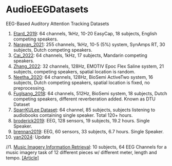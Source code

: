 # AudioEEGDatasets
EEG-Based Auditory Attention Tracking Datasets

1. [Etard_2019](https://zenodo.org/record/7778289): 64 channels, 1kHz, 10-20 EasyCap, 18 subjects, English competing speakers.
2. [Narayan_2021](https://zenodo.org/record/4518754): 255 channels, 1kHz, 10-5 (5%) system, SynAmps RT, 30 subjects, Dutch competing speakers.
3. [Cai_2022](https://zenodo.org/record/7795585): 64 channels, 1kHz, 17 subjects, Mandarin competing speakers.
4. [Zhang_2022](https://zenodo.org/record/7253438): 32 channels, 128Hz, EMOTIV Epoc Flex Saline system, 21 subjects, competing speakers, spatial location is random.
5. [Neetha_2020](https://zenodo.org/record/3377911): 64 channels, 128Hz, BioSemi ActiveTwo system, 16 subjects, Dutch competing speakers, spatial location is fixed, no preprocessing.
6. [Fuglsang_2018](https://zenodo.org/record/1199011): 64 channels, 512Hz, BioSemi system, 18 subjects, Dutch competing speakers, different reverberation added. Known as DTU Dataset
7. [SparrKULee Dataset](https://rdr.kuleuven.be/dataset.xhtml?persistentId=doi:10.48804/K3VSND): 64 channel, 85 subjects, subjects listening to audiobooks containing single speaker. Total 120+ hours.
8. [broderick2019](https://pubmed.ncbi.nlm.nih.gov/29478856/): EEG, 128 sensors, 19 subjects, 19.2 hours. Single Speaker. 
9. [brennan2019](https://journals.plos.org/plosone/article?id=10.1371/journal.pone.0207741): EEG, 60 sensors, 33 subjects, 6.7 hours. Single Speaker.
10. [yan2024](https://zenodo.org/records/10803229): Update
   
//1. [Music Imagery Information Retrieval](https://github.com/sstober/openmiir): 10 subjects, 64 EEG Channels for a music imagery task of 12 different pieces w/ different meter, length and tempo. [[Article]](https://pdfs.semanticscholar.org/cde4/b1ec89f2c05a41f1143792a890a00e89541a.pdf)
